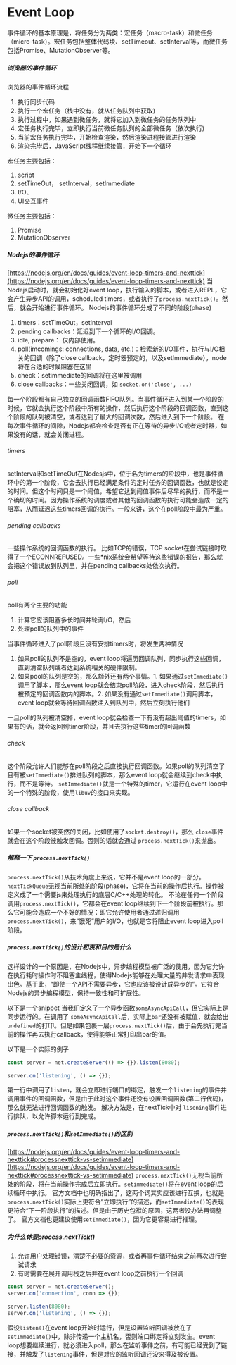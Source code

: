 # Event Loop

事件循环的基本原理是，将任务分为两类：宏任务（macro-task）和微任务（micro-task）。宏任务包括整体代码块、setTimeout、setInterval等，而微任务包括Promise、MutationObserver等。

##### 浏览器的事件循环
浏览器的事件循环流程

1. 执行同步代码
2. 执行一个宏任务（栈中没有，就从任务队列中获取)
3. 执行过程中，如果遇到微任务，就将它加入到微任务的任务队列中
4. 宏任务执行完毕，立即执行当前微任务队列的全部微任务（依次执行)
5. 当前宏任务执行完毕，开始检查渲染，然后渲染进程接管进行渲染
6. 渲染完毕后，JavaScript线程继续接管，开始下一个循环

宏任务主要包括：

1. script
2. setTimeOut， setInterval，setImmediate
3. I/O、
4. UI交互事件

微任务主要包括：

1. Promise
2. MutationObserver

##### Nodejs的事件循环
[https://nodejs.org/en/docs/guides/event-loop-timers-and-nexttick](https://nodejs.org/en/docs/guides/event-loop-timers-and-nexttick)
当Nodejs启动时，就会初始化好event loop，执行输入的脚本，或者进入REPL，它会产生异步API的调用，scheduled timers，或者执行了`process.nextTick()`。然后，就会开始进行事件循环。
Nodejs的事件循环分成了不同的阶段(phase)

1. timers：setTimeOut，setInterval
2. pending callbacks：延迟到下一个循环的I/O回调。
3. idle, prepare： 仅内部使用。
4. poll(imcomings: connections, data, etc.)：检索新的I/O事件，执行与I/O相关的回调（除了close callback，定时器预定的，以及setImmediate），node将在合适的时候阻塞在这里
5. check：setimmediate的回调将在这里被调用
6. close callbacks：一些关闭回调，如 `socket.on('close', ...)`

每一个阶段都有自己独立的回调函数FIFO队列。当事件循环进入到某一个阶段的时候，它就会执行这个阶段中所有的操作，然后执行这个阶段的回调函数，直到这个阶段的队列被清空，或者达到了最大的回调次数，然后进入到下一个阶段。
在每次事件循环的间隙，Nodejs都会检查是否有正在等待的异步I/O或者定时器，如果没有的话，就会关闭进程。
###### timers
setInterval和setTimeOut在Nodesjs中，位于名为timers的阶段中，也是事件循环中的第一个阶段，它会去执行已经满足条件的定时任务的回调函数，也就是设定的时间。但这个时间只是一个阈值，希望它达到阈值事件后尽早的执行，而不是一个确切的时间。因为操作系统的调度或者其他的回调函数的执行可能会造成一定的阻塞，从而延迟这些timers回调的执行。一般来讲，这个在poll阶段中最为严重。
###### pending callbacks
一些操作系统的回调函数的执行。
比如TCP的错误，TCP socket在尝试链接时取得了一个ECONNREFUSED。一些*nix系统会希望等待这些错误的报告，那么就会把这个错误放到队列里，并在pending callbacks处依次执行。
###### poll
poll有两个主要的功能

1. 计算它应该阻塞多长时间并轮询I/O，然后
2. 处理poll的队列中的事件

当事件循环进入了poll阶段且没有安排timers时，将发生两种情况

1. 如果poll的队列不是空的，event loop将遍历回调队列，同步执行这些回调，直到清空队列或者达到系统相关的硬件限制。
2. 如果pool的队列是空的，那么额外还有两个事情。1. 如果通过`setImmediate()`调用了脚本，那么event loop就会结束poll阶段，进入check阶段，然后执行被预定的回调函数内的脚本。2. 如果没有通过`setImmediate()`调用脚本，event loop就会等待回调函数注入到队列中，然后立刻执行他们

一旦poll的队列被清空掉，event loop就会检查一下有没有超出阈值的timers，如果有的话，就会返回到timer阶段，并且去执行这些timer的回调函数
###### check
这个阶段允许人们能够在poll阶段之后直接执行回调函数。如果poll的队列清空了且有被`setImmediate()`排进队列的脚本，那么event loop就会继续到check中执行，而不是等待。
`setImmediate()`就是一个特殊的timer，它运行在event loop中的一个特殊的阶段，使用`libuv`的接口来实现。
###### close callback
如果一个socket被突然的关闭，比如使用了`socket.destroy()`，那么 `close`事件就会在这个阶段被触发回调。否则的话就会通过 `process.nextTick()`来抛出。

##### 解释一下 `process.nextTick()`
`process.nextTick()`从技术角度上来说，它并不是event loop的一部分。`nextTickQueue`无视当前所处的阶段(phase)，它将在当前的操作后执行。操作被定义成了一个需要js来处理执行的底层C/C++处理的转化。
不论在任何一个阶段调用`process.nextTick()`，它都会在event loop继续到下一个阶段前被执行。那么它可能会造成一个不好的情况：即它允许使用者通过递归调用`process.nextTick()`，来“饿死”用户的I/O，也就是它将阻止event loop进入poll阶段。
##### `process.nextTick()`的设计初衷和目的是什么
这样设计的一个原因是，在Nodejs中，异步编程模型被广泛的使用，因为它允许在执行耗时操作时不阻塞主线程，使得Nodejs能够在处理大量的并发请求中表现出色。基于此，“即使一个API不需要异步，它也应该被设计成异步的”。它符合Nodejs的异步编程模型，保持一致性和可扩展性。

以下是一个snippet
当我们定义了一个异步函数`someAsyncApiCall`，但它实际上是同步运行的。在调用了 `someAsyncApiCall`后，实际上`bar`还没有被赋值，就会给出`undefined`的打印。但是如果包裹一层`process.nextTick()`后，由于会先执行完当前的操作再去执行callback，使得能够正常打印出bar的值。

以下是一个实际的例子
```javascript
const server = net.createServer(() => {}).listen(8080);
 
server.on('listening', () => {});
```
第一行中调用了`listen`，就会立即进行端口的绑定，触发一个`listening`的事件并调用事件的回调函数，但是由于此时这个事件还没有设置回调函数(第二行代码)，那么就无法进行回调函数的触发。
解决方法是，在nextTick中对 `lisening`事件进行排队，以允许脚本运行到完成。

##### `process.nextTick()`和`setImmediate()`的区别
[https://nodejs.org/en/docs/guides/event-loop-timers-and-nexttick#processnexttick-vs-setimmediate](https://nodejs.org/en/docs/guides/event-loop-timers-and-nexttick#processnexttick-vs-setimmediate)
`process.nextTick()`无视当前所处的阶段，将在当前操作完成后立即执行。`setimmediate()`将在event loop的后续循环中执行。
 官方文档中也明确指出了，这两个词其实应该进行互换，也就是`process.nextTick()`实际上更符合“立即执行”的描述，而`setImmediate()`的表现更符合“下一阶段执行”的描述。但是由于历史包袱的原因，这两者没办法再调整了。
官方文档也更建议使用`setImmediate()`，因为它更容易进行推理。
##### 为什么休要process.nextTick() 

1. 允许用户处理错误，清楚不必要的资源，或者再事件循环结束之前再次进行尝试请求
2. 有时需要在展开调用栈之后并在event loop之前执行一个回调
```javascript
const server = net.createServer();
server.on('connection', conn => {});
 
server.listen(8080);
server.on('listening', () => {});
```
假设`listen()`在event loop开始时运行，但是设置监听回调被放在了`setImmediate()`中，除非传递一个主机名，否则端口绑定将立刻发生。event loop想要继续进行，就必须进入poll，那么在监听事件之前，有可能已经受到了链接，并触发了`listening`事件，但是对应的监听回调还没来得及被设置。
